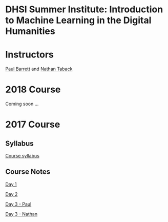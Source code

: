 # DHSI Summer Institute: Introduction to Machine Learning in the Digital Humanities

# Instructors

[Paul Barrett](http://paulbarrett.ca/wp/) and [Nathan Taback](http://utstat.toronto.edu/~nathan/)

# 2018 Course

Coming soon ...

# 2017 Course

## Syllabus

[Course syllabus](https://ntaback.github.io/dhsi-ml/Syllabus-june52017.pdf)

## Course Notes

[Day 1](https://ntaback.github.io/dhsi-ml/day1/day1notes.html)

[Day 2](https://ntaback.github.io/dhsi-ml/day2/day2notes.html)

[Day 3 - Paul](https://ntaback.github.io/dhsi-ml/day3/day3-paul.nb.html)

[Day 3 - Nathan](https://ntaback.github.io/dhsi-ml/day3/day3notes-june5.html)
